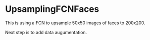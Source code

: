 # UpsamplingFCNFaces

This is using a FCN to upsample 50x50 images of faces to 200x200. 

Next step is to add data augumentation.
